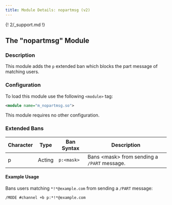 ```yaml
---
title: Module Details: nopartmsg (v2)
---
```


{! 2/_support.md !}

## The "nopartmsg" Module

### Description

This module adds the `p` extended ban which blocks the part message of matching users.

### Configuration

To load this module use the following `<module>` tag:

```xml
<module name="m_nopartmsg.so">
```

This module requires no other configuration.

### Extended Bans

Character | Type   | Ban Syntax | Description
--------- | ------ | ---------- | -----------
p         | Acting | `p:<mask>` | Bans &lt;mask&gt; from sending a `/PART` message.

#### Example Usage

Bans users matching `*!*@example.com` from sending a `/PART` message:

```plaintext
/MODE #channel +b p:*!*@example.com
```
